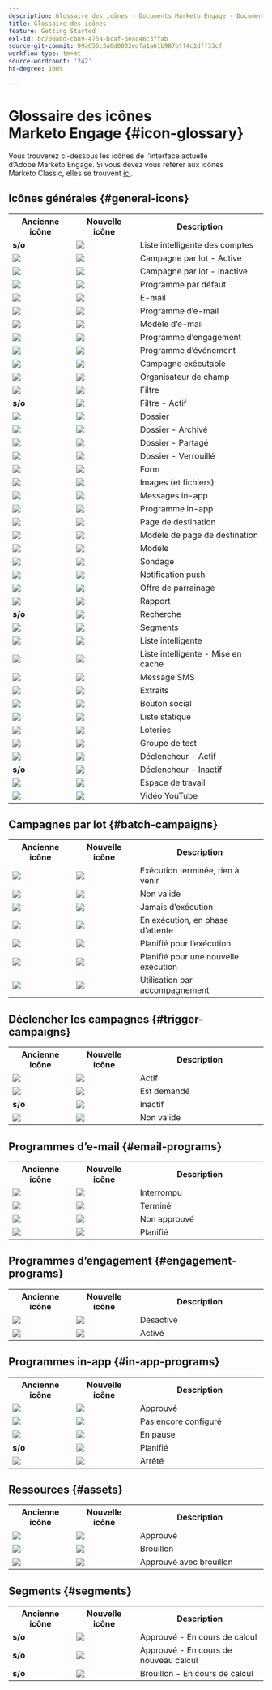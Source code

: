 ```yaml
---
description: Glossaire des icônes - Documents Marketo Engage - Documentation du produit
title: Glossaire des icônes
feature: Getting Started
exl-id: bc700abd-cb89-475a-bcaf-3eac46c3ffab
source-git-commit: 09a656c3a0d0002edfa1a61b987bff4c1dff33cf
workflow-type: tm+mt
source-wordcount: '242'
ht-degree: 100%

---
```


# Glossaire des icônes Marketo Engage {#icon-glossary}

Vous trouverez ci-dessous les icônes de l’interface actuelle d’Adobe Marketo Engage. Si vous devez vous référer aux icônes Marketo Classic, elles se trouvent [ici](/help/marketo/getting-started/things-to-know/classic-icon-glossary.md).

## Icônes générales {#general-icons}

<table>
 <tbody>
  <tr>
   <th style="width:25%">Ancienne icône</th>
   <th style="width:25%">Nouvelle icône</th>
   <th style="width:50%">Description</th>
  </tr>
  <tr>
   <td><strong>s/o</strong></td>
   <td><img src="assets/account-smart-list.png"></td>
   <td>Liste intelligente des comptes</td>
  </tr>
  <tr>
   <td><img src="assets/classic-smart-campaign-active.png"></td>
   <td><img src="assets/batch-active.png"></td>
   <td>Campagne par lot - Active</td>
  </tr>
  <tr>
   <td><img src="assets/classic-smart-campaign-inactive.png"></td>
   <td><img src="assets/batch-inactive.png"></td>
   <td>Campagne par lot - Inactive</td>
  </tr>
  <tr>
   <td><img src="assets/classic-default-program.png"></td>
   <td><img src="assets/default-program.png"></td>
   <td>Programme par défaut</td>
  </tr>
  <tr>
   <td><img src="assets/classic-email.png"></td>
   <td><img src="assets/email.png"></td>
   <td>E-mail</td>
  </tr>
  <tr>
   <td><img src="assets/classic-email-program.png"></td>
   <td><img src="assets/email-program.png"></td>
   <td>Programme d’e-mail</td>
  </tr>
  <tr>
   <td><img src="assets/classic-email-template.png"></td>
   <td><img src="assets/email-template.png"></td>
   <td>Modèle d’e-mail</td>
  </tr>
  <tr>
   <td><img src="assets/classic-engagement-program.png"></td>
   <td><img src="assets/engagement-program.png"></td>
   <td>Programme d’engagement</td>
  </tr>
  <tr>
   <td><img src="assets/classic-event-program.png"></td>
   <td><img src="assets/event-program.png"></td>
   <td>Programme d’événement</td>
  </tr>
  <tr>
   <td><img src="assets/classic-executable-campaign.png"></td>
   <td><img src="assets/executable-campaign.png"></td>
   <td>Campagne exécutable</td>
  </tr>
  <tr>
   <td><img src="assets/classic-field-organizer.png"></td>
   <td><img src="assets/field-organizer.png"></td>
   <td>Organisateur de champ</td>
  </tr>
  <tr>
   <td><img src="assets/classic-filter.png"></td>
   <td><img src="assets/filter.png"></td>
   <td>Filtre</td>
  </tr>
  <tr>
   <td><strong>s/o</strong></td>
   <td><img src="assets/filter-active.png"></td>
   <td>Filtre - Actif</td>
  </tr>
  <tr>
   <td><img src="assets/classic-folder.png"></td>
   <td><img src="assets/folder.png"></td>
   <td>Dossier</td>
  </tr>
  <tr>
   <td><img src="assets/classic-archive-folder.png"></td>
   <td><img src="assets/folder-archive.png"></td>
   <td>Dossier - Archivé</td>
  </tr>
  <tr>
   <td><img src="assets/classic-shared-folder.png"></td>
   <td><img src="assets/folder-shared.png"></td>
   <td>Dossier - Partagé</td>
  </tr>
  <tr>
   <td><img src="assets/classic-locked-folder.jpg"></td>
   <td><img src="assets/folder-locked.png"></td>
   <td>Dossier - Verrouillé</td>
  </tr>
  <tr>
   <td><img src="assets/classic-form.png"></td>
   <td><img src="assets/form.png"></td>
   <td>Form</td>
  </tr>
  <tr>
   <td><img src="assets/classic-images-and-files.png"></td>
   <td><img src="assets/images.png"></td>
   <td>Images (et fichiers)</td>
  </tr>
  <tr>
   <td><img src="assets/classic-in-app-messages.png"></td>
   <td><img src="assets/in-app-messages.png"></td>
   <td>Messages in-app</td>
  </tr>
  <tr>
   <td><img src="assets/classic-in-app-program.png"></td>
   <td><img src="assets/in-app-program.png"></td>
   <td>Programme in-app</td>
  </tr>
  <tr>
   <td><img src="assets/classic-landing-page.png"></td>
   <td><img src="assets/landing-page.png"></td>
   <td>Page de destination</td>
  </tr>
  <tr>
   <td><img src="assets/classic-landing-page-template.png"></td>
   <td><img src="assets/landing-page-template.png"></td>
   <td>Modèle de page de destination</td>
  </tr>
  <tr>
   <td><img src="assets/classic-revenue-cycle-model-unapproved.png"></td>
   <td><img src="assets/model.png"></td>
   <td>Modèle</td>
  </tr>
  <tr>
   <td><img src="assets/classic-poll.png"></td>
   <td><img src="assets/poll.png"></td>
   <td>Sondage</td>
  </tr>
  <tr>
   <td><img src="assets/classic-push-notification.png"></td>
   <td><img src="assets/push-notification.png"></td>
   <td>Notification push</td>
  </tr>
  <tr>
   <td><img src="assets/classic-referral-offer.png"></td>
   <td><img src="assets/referral-offer.png"></td>
   <td>Offre de parrainage</td>
  </tr>
  <tr>
   <td><img src="assets/classic-report.png"></td>
   <td><img src="assets/report.png"></td>
   <td>Rapport</td>
  </tr>
  <tr>
   <td><strong>s/o</strong></td>
   <td><img src="assets/search.png"></td>
   <td>Recherche</td>
  </tr>
  <tr>
   <td><img src="assets/classic-segment.png"></td>
   <td><img src="assets/segments.png"></td>
   <td>Segments</td>
  </tr>
  <tr>
   <td><img src="assets/classic-smart-list.png"></td>
   <td><img src="assets/smart-list.png"></td>
   <td>Liste intelligente</td>
  </tr>
  <tr>
   <td><img src="assets/classic-smart-list-cached.png"></td>
   <td><img src="assets/smart-list-cached.png"></td>
   <td>Liste intelligente - Mise en cache</td>
  </tr>
  <tr>
   <td><img src="assets/classic-sms-message.png"></td>
   <td><img src="assets/sms-message.png"></td>
   <td>Message SMS</td>
  </tr>
  <tr>
   <td><img src="assets/classic-snippet.png"></td>
   <td><img src="assets/snippets.png"></td>
   <td>Extraits</td>
  </tr>
  <tr>
   <td><img src="assets/classic-social-button.png"></td>
   <td><img src="assets/social-button.png"></td>
   <td>Bouton social</td>
  </tr>
  <tr>
   <td><img src="assets/classic-static-list.png"></td>
   <td><img src="assets/static-list.png"></td>
   <td>Liste statique</td>
  </tr>
  <tr>
   <td><img src="assets/classic-sweepstakes.png"></td>
   <td><img src="assets/sweepstakes.png"></td>
   <td>Loteries</td>
  </tr>
  <tr>
   <td><img src="assets/classic-test-group.png"></td>
   <td><img src="assets/test-group.png"></td>
   <td>Groupe de test</td>
  </tr>
  <tr>
   <td><img src="assets/classic-trigger.png"></td>
   <td><img src="assets/trigger-active.png"></td>
   <td>Déclencheur - Actif</td>
  </tr>
  <tr>
   <td><strong>s/o</strong></td>
   <td><img src="assets/trigger-inactive.png"></td>
   <td>Déclencheur - Inactif</td>
  </tr>
  <tr>
   <td><img src="assets/classic-workspace.png"></td>
   <td><img src="assets/workspace.png"></td>
   <td>Espace de travail</td>
  </tr>
  <tr>
   <td><img src="assets/classic-youtube.png"></td>
   <td><img src="assets/youtube.png"></td>
   <td>Vidéo YouTube</td>
  </tr>
 </tbody>
</table>

## Campagnes par lot {#batch-campaigns}

<table>
 <tbody>
  <tr>
   <th style="width:25%">Ancienne icône</th>
   <th style="width:25%"> Nouvelle icône</th>
   <th style="width:50%">Description</th>
  </tr>
  <tr>
   <td><img src="assets/classic-smart-campaign-executed.png"></td>
   <td><img src="assets/has-run-no-upcoming.png"></td>
   <td>Exécution terminée, rien à venir</td>
  </tr>
  <tr>
   <td><img src="assets/classic-invalid.png"></td>
   <td><img src="assets/invalid.png"></td>
   <td>Non valide</td>
  </tr>
  <tr>
   <td><img src="assets/classic-smart-campaign-never-run.png"></td>
   <td><img src="assets/never-run.png"></td>
   <td>Jamais d’exécution</td>
  </tr>
  <tr>
   <td><img src="assets/classic-smart-campaign-executed.png"></td>
   <td><img src="assets/running-in-wait-step.png"></td>
   <td>En exécution, en phase d’attente</td>
  </tr>
  <tr>
   <td><img src="assets/classic-smart-campaign-scheduled.png"></td>
   <td><img src="assets/scheduled-to-run.png"></td>
   <td>Planifié pour l’exécution</td>
  </tr>
  <tr>
   <td><img src="assets/classic-smart-campaign-scheduled-again.png"></td>
   <td><img src="assets/scheduled-to-run-again.png"></td>
   <td>Planifié pour une nouvelle exécution</td>
  </tr>
  <tr>
   <td><img src="assets/classic-used-by-nurture.png"></td>
   <td><img src="assets/used-by-nurture.png"></td>
   <td>Utilisation par accompagnement</td>
  </tr>
 </tbody>
</table>

## Déclencher les campagnes {#trigger-campaigns}

<table>
 <tbody>
  <tr>
   <th style="width:25%">Ancienne icône</th>
   <th style="width:25%"> Nouvelle icône</th>
   <th style="width:50%">Description</th>
  </tr>
  <tr>
   <td><img src="assets/classic-trigger.png"></td>
   <td><img src="assets/active.png"></td>
   <td>Actif</td>
  </tr>
  <tr>
   <td><img src="assets/classic-smart-campaign-is-requested.png"></td>
   <td><img src="assets/is-requested.png"></td>
   <td>Est demandé</td>
  </tr>
  <tr>
   <td><strong>s/o</strong></td>
   <td><img src="assets/inactive.png"></td>
   <td>Inactif</td>
  </tr>
  <tr>
   <td><img src="assets/classic-invalid.png"></td>
   <td><img src="assets/invalid.png"></td>
   <td>Non valide</td>
  </tr>
 </tbody>
</table>

## Programmes d’e-mail {#email-programs}

<table>
 <tbody>
  <tr>
   <th style="width:25%">Ancienne icône</th>
   <th style="width:25%"> Nouvelle icône</th>
   <th style="width:50%">Description</th>
  </tr>
  <tr>
   <td><img src="assets/classic-email-program-aborted.png"></td>
   <td><img src="assets/aborted.png"></td>
   <td>Interrompu</td>
  </tr>
  <tr>
   <td><img src="assets/classic-email-program-complete.png"></td>
   <td><img src="assets/completed.png"></td>
   <td>Terminé</td>
  </tr>
  <tr>
   <td><img src="assets/classic-email-program-not-approved.png"></td>
   <td><img src="assets/not-approved.png"></td>
   <td>Non approuvé</td>
  </tr>
  <tr>
   <td><img src="assets/classic-email-program-scheduled.png"></td>
   <td><img src="assets/scheduled.png"></td>
   <td>Planifié</td>
  </tr>
 </tbody>
</table>

## Programmes d’engagement {#engagement-programs}

<table>
 <tbody>
  <tr>
   <th style="width:25%">Ancienne icône</th>
   <th style="width:25%"> Nouvelle icône</th>
   <th style="width:50%">Description</th>
  </tr>
  <tr>
   <td><img src="assets/classic-engagement-program-off.png"></td>
   <td><img src="assets/off.png"></td>
   <td>Désactivé</td>
  </tr>
  <tr>
   <td><img src="assets/classic-engagement-program-on.png"></td>
   <td><img src="assets/on.png"></td>
   <td>Activé</td>
  </tr>
 </tbody>
</table>

## Programmes in-app {#in-app-programs}

<table>
 <tbody>
  <tr>
   <th style="width:25%">Ancienne icône</th>
   <th style="width:25%"> Nouvelle icône</th>
   <th style="width:50%">Description</th>
  </tr>
  <tr>
   <td><img src="assets/classic-in-app-program-approved.png"></td>
   <td><img src="assets/inapp-approved.png"></td>
   <td>Approuvé</td>
  </tr>
  <tr>
   <td><img src="assets/classic-in-app-program.png"></td>
   <td><img src="assets/not-configured-yet.png"></td>
   <td>Pas encore configuré</td>
  </tr>
  <tr>
   <td><img src="assets/classic-in-app-program-paused.png"></td>
   <td><img src="assets/paused.png"></td>
   <td>En pause</td>
  </tr>
  <tr>
   <td><strong>s/o</strong></td>
   <td><img src="assets/inapp-scheduled.png"></td>
   <td>Planifié</td>
  </tr>
  <tr>
   <td><img src="assets/classic-in-app-program-stopped.png"></td>
   <td><img src="assets/stopped.png"></td>
   <td>Arrêté</td>
  </tr>
 </tbody>
</table>

## Ressources {#assets}

<table>
 <tbody>
  <tr>
   <th style="width:25%">Ancienne icône</th>
   <th style="width:25%"> Nouvelle icône</th>
   <th style="width:50%">Description</th>
  </tr>
  <tr>
   <td><img src="assets/classic-email-approved.png"></td>
   <td><img src="assets/approved.png"></td>
   <td>Approuvé</td>
  </tr>
  <tr>
   <td><img src="assets/classic-email-draft.png"></td>
   <td><img src="assets/draft.png"></td>
   <td>Brouillon</td>
  </tr>
  <tr>
   <td><img src="assets/classic-email-approved-with-draft.png"></td>
   <td><img src="assets/approved-with-draft.png"></td>
   <td>Approuvé avec brouillon</td>
  </tr>
 </tbody>
</table>

## Segments {#segments}

<table>
 <tbody>
  <tr>
   <th style="width:25%">Ancienne icône</th>
   <th style="width:25%"> Nouvelle icône</th>
   <th style="width:50%">Description</th>
  </tr>
  <tr>
   <td><strong>s/o</strong></td>
   <td><img src="assets/approved-under-calculation.png"></td>
   <td>Approuvé - En cours de calcul</td>
  </tr>
  <tr>
   <td><strong>s/o</strong></td>
   <td><img src="assets/approved-under-recalculation.png"></td>
   <td>Approuvé - En cours de nouveau calcul</td>
  </tr>
  <tr>
   <td><strong>s/o</strong></td>
   <td><img src="assets/draft-under-calculation.png"></td>
   <td>Brouillon - En cours de calcul</td>
  </tr>
 </tbody>
</table>
